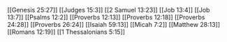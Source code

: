 [[Genesis 25:27]]
[[Judges 15:3]]
[[2 Samuel 13:23]]
[[Job 13:4]]
[[Job 13:7]]
[[Psalms 12:2]]
[[Proverbs 12:13]]
[[Proverbs 12:18]]
[[Proverbs 24:28]]
[[Proverbs 26:24]]
[[Isaiah 59:13]]
[[Micah 7:2]]
[[Matthew 28:13]]
[[Romans 12:19]]
[[1 Thessalonians 5:15]]
